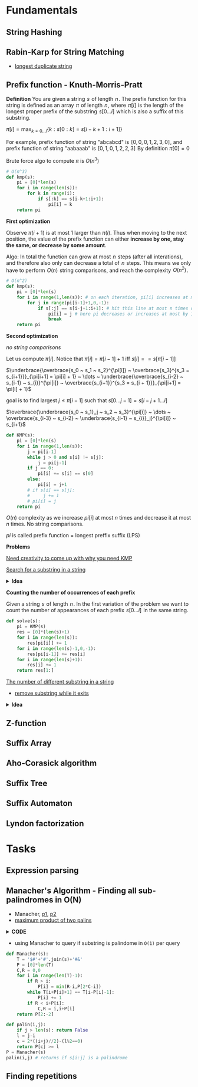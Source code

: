 # Fundamentals
## String Hashing
## Rabin-Karp for String Matching
- [longest duplicate string](https://leetcode.com/problems/longest-duplicate-substring/)


## Prefix function - Knuth-Morris-Pratt

**Definition** You are given a string  $s$  of length  $n$ . The prefix function for this string is defined as an array  $\pi$  of length  $n$ , where  $\pi[i]$  is the length of the longest proper prefix of the substring  $s[0 \dots i]$  which is also a suffix of this substring.

$\pi[i] = \max_ {k = 0 \dots i} \{k : s[0:k] = s[i-k+1:i+1] \}$

For example, prefix function of string "abcabcd" is  $[0, 0, 0, 1, 2, 3, 0]$ , and prefix function of string "aabaaab" is  $[0, 1, 0, 1, 2, 2, 3]$ 
By definition $\pi[0] = 0$


Brute force algo to compute $\pi$ is $O(n^3)$
```python
# O(n^3)
def kmp(s):
    pi = [0]*len(s)
    for i in range(len(s)):
        for k in range(i):
            if s[:k] == s[i-k+1:i+1]:
                pi[i] = k
    return pi
```

**First optimization**

Observe $\pi(i+1)$ is at most 1 larger than $\pi(i)$. Thus when moving to the next position, the value of the prefix function can either **increase by one, stay the same, or decrease by some amount**. 

Algo: In total the function can grow at most  $n$  steps (after all interations), and therefore also only can decrease a total of  $n$  steps. This means we only have to perform  $O(n)$  string comparisons, and reach the complexity  $O(n^2)$ .


```python
# O(n^2)
def kmp(s):
    pi = [0]*len(s)
    for i in range(1,len(s)): # on each iteration, pi[i] increases at most with 1
        for j in range(pi[i-1]+1,0,-1):
            if s[:j] == s[i-j+1:i+1]: # hit this line at most n times during all iterations from the two loops above
                pi[i] = j # here pi decreases or increases at most by 1
                break
    return pi
```


**Second optimization**

*no string comparisons*

Let us compute $\pi[i]$. Notice that $\pi[i] = \pi[i-1] + 1$ iff $s[i] == s[\pi[i-1]]$

$\underbrace{\overbrace{s_0 ~ s_1 ~ s_2}^{\pi[i]} ~ \overbrace{s_3}^{s_3 = s_{i+1}}}_{\pi[i+1] = \pi[i] + 1} ~ \dots ~ \underbrace{\overbrace{s_{i-2} ~ s_{i-1} ~ s_{i}}^{\pi[i]} ~ \overbrace{s_{i+1}}^{s_3 = s_{i + 1}}}_{\pi[i+1] = \pi[i] + 1}$

goal is to find largest $j \leq \pi[i-1]$ such that $s[0 \dots j-1] = s[i-j+1 \dots i]$

$\overbrace{\underbrace{s_0 ~ s_1}_j ~ s_2 ~ s_3}^{\pi[i]} ~ \dots ~ \overbrace{s_{i-3} ~ s_{i-2} ~ \underbrace{s_{i-1} ~ s_{i}}_j}^{\pi[i]} ~ s_{i+1}$

```python
def KMP(s):
    pi = [0]*len(s)
    for i in range(1,len(s)):
        j = pi[i-1]
        while j > 0 and s[i] != s[j]:
            j = pi[j-1]
        if j == 0: 
            pi[i] += s[i] == s[0]
        else: 
            pi[i] = j+1
        # if s[i] == s[j]:
        #     j += 1
        # pi[i] = j
    return pi
```
$O(n)$ complexity as we increase $pi[i]$ at most $n$ times and decrease it at most $n$ times. No string comparisons.

$pi$ is called prefix function = longest preffix suffix (LPS)

**Problems**

[Need creativity to come up with why you need KMP](https://leetcode.com/problems/minimum-number-of-valid-strings-to-form-target-ii/description/)

[Search for a substring in a string](https://leetcode.com/problems/find-the-index-of-the-first-occurrence-in-a-string/)

<details>
<summary> <b>Idea</b> </summary>
Search substring t in string s:

Apply KMP(t+'#'+s) # use the hashtag for cases such as s = 'aaa', t = 'aa'
</details>

**Counting the number of occurrences of each prefix**

Given a string  $s$  of length  $n$ . In the first variation of the problem we want to count the number of appearances of each prefix  $s[0 \dots i]$  in the same string. 

```python
def solve(s):
    pi = KMP(s)
    res = [0]*(len(s)+1)
    for i in range(len(s)):
        res[pi[i]] += 1
    for i in range(len(s)-1,0,-1):
        res[pi[i-1]] += res[i]
    for i in range(len(s)+1):
        res[i] += 1
    return res[1:]
```

[The number of different substring in a string](https://cp-algorithms.com/string/prefix-function.html#counting-the-number-of-occurrences-of-each-prefix)


- [remove substring while it exits](https://leetcode.com/problems/remove-all-occurrences-of-a-substring/)

<details>
<summary> <b>Idea</b> </summary>
We will solve this problem iteratively. Namely we will learn, knowing the current number of different substrings, how to recompute this count by adding a character to the end.

We take the string  $t = s + c$  and reverse it. Now the task is transformed into computing how many prefixes there are that don't appear anywhere else.

Therefore the number of new substrings appearing when we add a new character  $c$  is  $|s| + 1 - \pi_{\text{max}}$ .
</details>




## Z-function
## Suffix Array
## Aho-Corasick algorithm
## Suffix Tree
## Suffix Automaton
## Lyndon factorization
# Tasks
## Expression parsing
## Manacher's Algorithm - Finding all sub-palindromes in O(N)

- Manacher, [p1](https://leetcode.com/problems/longest-palindromic-substring/), [p2](https://leetcode.com/problems/shortest-palindrome/)
- [maximum product of two palins](https://leetcode.com/problems/maximum-product-of-the-length-of-two-palindromic-substrings/)
<details>
<summary> <b>CODE</b> </summary>

```Python
# O(n**2)
class Solution:
    def longestPalindrome(self, s: str) -> str:
        def palin(i,j):
            while i >= 0 and j < len(s) and s[i] == s[j]:
                i -= 1
                j += 1
            return s[i+1:j]
        res = ''
        for i in range(len(s)):
            odd = palin(i,i)
            even = palin(i,i+1)
            if len(res)<len(odd): res = odd
            if len(res)<len(even): res = even
        return res

# Manacher Algorithm. Find Longest Palindrome in O(n) time.
class Solution:
    def longestPalindrome(self, s: str) -> str:  
        T = '$#'+'#'.join(s)+'#&'
        P = [0]*len(T)
        C,R = 0,0
        for i in range(len(T)-1):
            if R > i: # P[i] = (R>i) and min(R-i,P[2*C-i]) slows down
                P[i] = min(R-i,P[2*C-i])
            while T[i+P[i]+1] == T[i-P[i]-1]:
                P[i] += 1
            if R < i+P[i]:
                C,R = i,i+P[i]
        l = max(P)
        i = P.index(l)
        # P[2:-2:2] returns the sizes of largest palindrom for each i being the center (only odd length palindromes!)
        #P[2:-2] returns sized of largest palindromes (odd and even)
        return s[(i-l)//2:(i+l)//2]

```
</details>


- using Manacher to query if substring is palindome in `O(1)` per query

```Python
def Manacher(s):
    T = '$#'+'#'.join(s)+'#&'
    P = [0]*len(T)
    C,R = 0,0
    for i in range(len(T)-1):
        if R > i: 
            P[i] = min(R-i,P[2*C-i])
        while T[i+P[i]+1] == T[i-P[i]-1]:
            P[i] += 1
        if R < i+P[i]:
            C,R = i,i+P[i]
    return P[2:-2]

def palin(i,j):
    if j > len(s): return False
    l = j-i
    c = 2*((i+j)//2)-(l%2==0)
    return P[c] >= l
P = Manacher(s)
palin(i,j) # returns if s[i:j] is a palindrome
```

## Finding repetitions